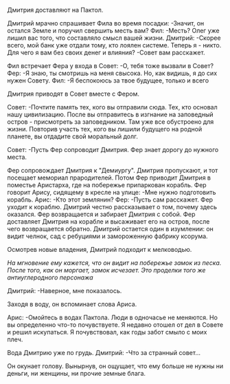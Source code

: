 Дмитрия доставляют на Пактол.

Дмитрий мрачно спрашивает Фила во время посадки: 
-Значит, он остался Земле и поручил свершить месть вам?
Фил:
-Месть? Олег уже лишил вас того, что составляло смысл вашей жизни.
Дмитрий:
-Скорее всего, мой банк уже отдали тому, кто лоялен системе. Теперь я - никто. Для чего я вам без своих денег и влияния?
-Совет вам расскажет.

Фил встречает Фера у входа в Совет:
-О, тебя тоже вызвали в Совет?
Фер:
-Я знаю, ты смотришь на меня свысока. Но, как видишь, я до сих нужен Совету.
Фил:
-Я беспокоюсь за твое будущее, только и всего

Дмитрия приводят в Совет вместе с Фером.

Совет:
-Почтите память тех, кого вы отправили сюда. Тех, кто основал нашу цивилизацию. После вы отправитесь в изгнание на заповедный остров - присмотреть за заповедником. Там уже все обустроено для жизни. Повторив участь тех, кого вы лишили будущего на родной планете, вы отдадите свой моральный долг.

Совет:
-Пусть Фер сопроводит Дмитрия. Фер знает дорогу до нужного места.

Фер сопровождает Дмитрия к "Демиургу". Дмитрия пропускают, и тот посещает мемориал прародителей.
Потом Фер приводит Дмитрия в поместье Аристарха, где на побережье припаркован корабль.
Фер говорит Арису, сидящему в кресле на улице:
-Мне нужно подготовить корабль.
Арис:
-Кто этот землянин?
Фер:
-Пусть сам расскажет.
Фер уходит к кораблю.
Дмитрий честно рассказывает о том, почему здесь оказался.
Фер возвращается и забирает Дмитрия с собой.
Фер доставляет Дмитрия на корабле и высаживает его на остров, после чего возвращается обратно. Дмитрий остается один в изумлении: он видит челнок, сад с ребуциями и замороженную фабрику ксорума.

Осмотрев новые владения, Дмитрий подходит к мелководью. 

*На мгновение ему кажется, что он видит на побережье замок из песка. После того, как он моргает, замок исчезает. Это проделки того же антиуглеродного персонажа*

Дмитрий:
-Наверное, мне показалось.

Заходя в воду, он вспоминает слова Ариса.

Арис:
-Омойтесь в водах Пактола. Люди в одночасье не меняются. Но вы определенно что-то почувствуете. Я недавно отошел от дел в Совете и решил искупаться. Я почувствовал, как годы забот смыло с моих плеч.

Вода Дмитрию уже по грудь.
Дмитрий:
-Что за странный совет...

Он окунает голову. Вынырнув, он ощущает, что ему больше не нужны ни деньги, ни женщины, ни прочие земные блага.

